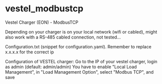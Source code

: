 # vestel_modbustcp
Vestel Charger (EON) - ModbusTCP

Depending on your charger is on your local network (wifi or cabled), might also work with a RS-485 cabled connection, not tested...


Configuration.txt (snippet for configuration.yaml).
Remember to replace x.x.x.x for the correct ip

Configuration of VESTEL charger:
Go to the IP of your vestel charger, login as admin (default: admin/admin)
You have to enable "Local Load Management", in "Load Management Option", select "Modbus TCP", and save

